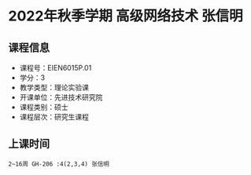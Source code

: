 # 2022年秋季学期 高级网络技术 张信明






## 课程信息

- 课程号：EIEN6015P.01
- 学分：3
- 教学类型：理论实验课
- 开课单位：先进技术研究院
- 课程类别：硕士
- 课程层次：研究生课程

## 上课时间

```
2~16周 GH-206 :4(2,3,4) 张信明
```

